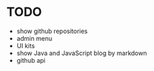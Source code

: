# TODO

* show github repositories 
* admin menu
* UI kits
* show Java and JavaScript blog by markdown
* github api
